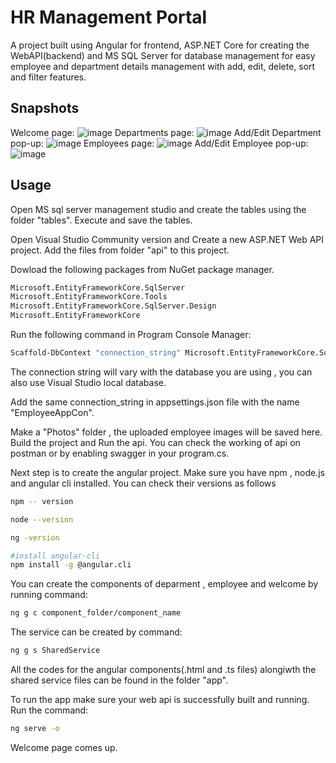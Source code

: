 # HR Management Portal

A project built using Angular for frontend, ASP.NET Core for creating the WebAPI(backend) and MS SQL Server for database management for easy employee and department details management with add, edit, delete, sort and filter features. 
## Snapshots
Welcome page:
![image](https://github.com/BhavyaSharma0212/hr-management-portal/assets/82492348/fb75d15d-c814-4376-ac31-b5a04ba73483)
Departments page:
![image](https://github.com/BhavyaSharma0212/hr-management-portal/assets/82492348/1ecd5585-37e9-47b8-b5db-4b0060225f84)
Add/Edit Department pop-up:
![image](https://github.com/BhavyaSharma0212/hr-management-portal/assets/82492348/b7db90e4-a11c-441e-b0a1-1da2a7fba851)
Employees page:
![image](https://github.com/BhavyaSharma0212/hr-management-portal/assets/82492348/8488308a-b1a0-41db-a0fe-41ddd22d97c7)
Add/Edit Employee pop-up:
![image](https://github.com/BhavyaSharma0212/hr-management-portal/assets/82492348/986454af-ae5b-4aa0-946c-9bcabb023654)

## Usage
Open MS sql server management studio and create the tables using the folder "tables". Execute and save the tables.

Open Visual Studio Community version and Create a new ASP.NET Web API project. Add the files from folder "api" to this project.

Dowload the following packages from NuGet package manager.
```bash
Microsoft.EntityFrameworkCore.SqlServer
Microsoft.EntityFrameworkCore.Tools
Microsoft.EntityFrameworkCore.SqlServer.Design
Microsoft.EntityFrameworkCore
```
Run the following command in Program Console Manager:

```bash
Scaffold-DbContext "connection_string" Microsoft.EntityFrameworkCore.SqlServer -f
```
The connection string will vary with the database you are using , you can also use Visual Studio local database.

Add the same connection_string in appsettings.json file with the name "EmployeeAppCon".

Make a "Photos" folder , the uploaded employee images will be saved here.
Build the project and Run the api. You can check the working of api on postman or by enabling swagger in your program.cs.

Next step is to create the angular project. Make sure you have npm , node.js and angular cli installed. You can check their versions as follows

```bash
npm -- version

node --version

ng -version

#install angular-cli
npm install -g @angular.cli
```
You can create the components of deparment , employee and welcome by running command:

```bash
ng g c component_folder/component_name
```
The service can be created by command:
```bash
ng g s SharedService
```
All the codes for the angular components(.html and .ts files) alongiwth the shared service files can be found in the folder "app".

To run the app make sure your web api is successfully built and running. Run the command:
```bash
ng serve -o
```
Welcome page comes up.
